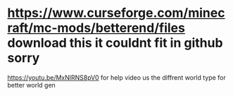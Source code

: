 # https://www.curseforge.com/minecraft/mc-mods/betterend/files download this it couldnt fit in github sorry
https://youtu.be/MxNlRNS8pV0 for help video
us the diffrent world type for better world gen
